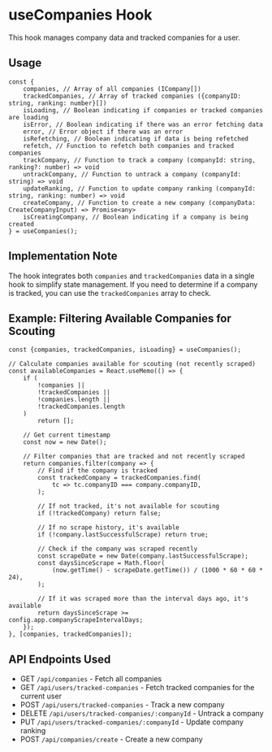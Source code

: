 # useCompanies Hook

This hook manages company data and tracked companies for a user.

## Usage

```tsx
const {
	companies, // Array of all companies (ICompany[])
	trackedCompanies, // Array of tracked companies ({companyID: string, ranking: number}[])
	isLoading, // Boolean indicating if companies or tracked companies are loading
	isError, // Boolean indicating if there was an error fetching data
	error, // Error object if there was an error
	isRefetching, // Boolean indicating if data is being refetched
	refetch, // Function to refetch both companies and tracked companies
	trackCompany, // Function to track a company (companyId: string, ranking?: number) => void
	untrackCompany, // Function to untrack a company (companyId: string) => void
	updateRanking, // Function to update company ranking (companyId: string, ranking: number) => void
	createCompany, // Function to create a new company (companyData: CreateCompanyInput) => Promise<any>
	isCreatingCompany, // Boolean indicating if a company is being created
} = useCompanies();
```

## Implementation Note

The hook integrates both `companies` and `trackedCompanies` data in a single hook to simplify state management. If you need to determine if a company is tracked, you can use the `trackedCompanies` array to check.

## Example: Filtering Available Companies for Scouting

```tsx
const {companies, trackedCompanies, isLoading} = useCompanies();

// Calculate companies available for scouting (not recently scraped)
const availableCompanies = React.useMemo(() => {
	if (
		!companies ||
		!trackedCompanies ||
		!companies.length ||
		!trackedCompanies.length
	)
		return [];

	// Get current timestamp
	const now = new Date();

	// Filter companies that are tracked and not recently scraped
	return companies.filter(company => {
		// Find if the company is tracked
		const trackedCompany = trackedCompanies.find(
			tc => tc.companyID === company.companyID,
		);

		// If not tracked, it's not available for scouting
		if (!trackedCompany) return false;

		// If no scrape history, it's available
		if (!company.lastSuccessfulScrape) return true;

		// Check if the company was scraped recently
		const scrapeDate = new Date(company.lastSuccessfulScrape);
		const daysSinceScrape = Math.floor(
			(now.getTime() - scrapeDate.getTime()) / (1000 * 60 * 60 * 24),
		);

		// If it was scraped more than the interval days ago, it's available
		return daysSinceScrape >= config.app.companyScrapeIntervalDays;
	});
}, [companies, trackedCompanies]);
```

## API Endpoints Used

- GET `/api/companies` - Fetch all companies
- GET `/api/users/tracked-companies` - Fetch tracked companies for the current user
- POST `/api/users/tracked-companies` - Track a new company
- DELETE `/api/users/tracked-companies/:companyId` - Untrack a company
- PUT `/api/users/tracked-companies/:companyId` - Update company ranking
- POST `/api/companies/create` - Create a new company
